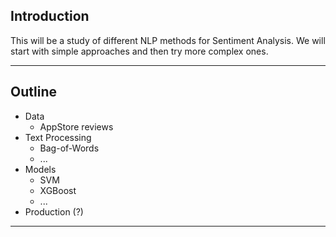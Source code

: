 
## Introduction 

This will be a study of different NLP methods for Sentiment Analysis. We will start with simple approaches and then try more complex ones.

---
## Outline

- Data
	- AppStore reviews
- Text Processing
	- Bag-of-Words
	- ...
- Models
	- SVM
	- XGBoost
	- ...
- Production (?)

---

